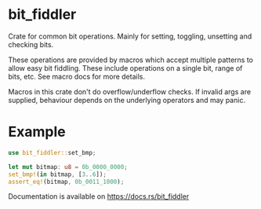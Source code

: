 # bit_fiddler

Crate for common bit operations. Mainly for setting, toggling, unsetting and checking bits.

These operations are provided by macros which accept multiple patterns to allow easy bit fiddling. These include operations on a single bit, range of bits, etc. See macro docs for more details.

Macros in this crate don't do overflow/underflow checks. If invalid args are supplied, behaviour depends on the underlying operators and may panic.

# Example

```rust
use bit_fiddler::set_bmp;

let mut bitmap: u8 = 0b_0000_0000;
set_bmp!(in bitmap, [3..6]);
assert_eq!(bitmap, 0b_0011_1000);
```

Documentation is available on https://docs.rs/bit_fiddler

